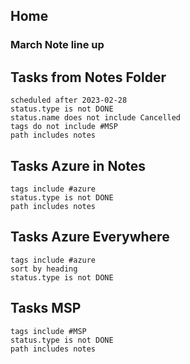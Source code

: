 ## Home

### March Note line up

## Tasks from Notes Folder

```tasks
scheduled after 2023-02-28
status.type is not DONE
status.name does not include Cancelled
tags do not include #MSP 
path includes notes
```

## Tasks Azure in Notes

```tasks
tags include #azure  
status.type is not DONE
path includes notes
```

## Tasks Azure Everywhere

```tasks
tags include #azure
sort by heading
status.type is not DONE
```


## Tasks MSP
```tasks
tags include #MSP 
status.type is not DONE
path includes notes
```
